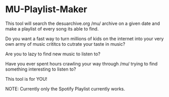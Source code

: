 # MU-Playlist-Maker
This tool will search the desuarchive.org /mu/ archive on a given date and make a playlist of every song its able to find.

Do you want a fast way to turn millions of kids on the internet into your very own army of music crititcs to cutrate your taste in music?

Are you to lazy to find new music to listen to?

Have you ever spent hours crawling your way through /mu/ trying to find something interesting to listen to?

This tool is for YOU!

NOTE: Currently only the Spotify Playlist currently works.
